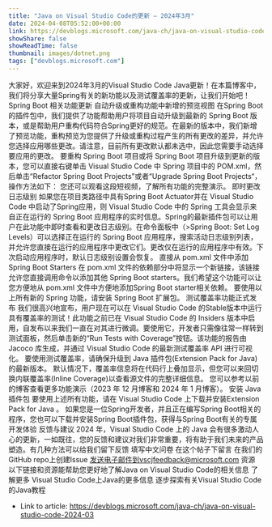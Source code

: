 ```yaml
---
title: "Java on Visual Studio Code的更新 – 2024年3月"
date: 2024-04-08T05:52:00+00:00
link: https://devblogs.microsoft.com/java-ch/java-on-visual-studio-code-2024-03
showShare: false
showReadTime: false
thumbnail: images/dotnet.png
tags: ["devblogs.microsoft.com"]
---
```

大家好，欢迎来到2024年3月的Visual Studio Code Java更新！在本篇博客中，我们将分享大量Spring有关的新功能以及测试覆盖率的更新，让我们开始吧！ Spring Boot 相关功能更新 自动升级或重构功能中新增的预览视图 在Spring Boot的插件包中，我们提供了功能帮助用户将项目自动升级到最新的 Spring Boot 版本，或是帮助用户重构代码符合Spring更好的规范。在最新的版本中，我们新增了预览功能，重构预览为您提供了升级或重构过程产生的所有更改的差异，并允许您选择应用哪些更改。请注意，目前所有更改默认都未选中，因此您需要手动选择要应用的更改。 要重构 Spring Boot 项目或将 Spring Boot 项目升级到更新的版本，您可以直接右键单击 Visual Studio Code 中 Spring 项目中的 POM.xml，然后单击“Refactor Spring Boot Projects”或者“Upgrade Spring Boot Projects“，操作方法如下： 您还可以观看这段短视频，了解所有功能的完整演示。 即时更改日志级别 如果您在项目类路径中具有Spring Boot Actuator并在 Visual Studio Code 中启动了Spring应用，则 Visual Studio Code 中的 Spring 工具会显示来自正在运行的 Spring Boot 应用程序的实时信息。Spring的最新插件包可以让用户在此功能中即时查看和更改日志级别。在命令面板中（>Spring Boot: Set Log Levels）可以选择正在运行的 Spring Boot 应用程序，搜索活动日志级别列表，并允许您直接在运行的应用程序中更改它们。更改仅在运行的应用程序中有效。下次启动应用程序时，默认日志级别设置会恢复。 直接从 pom.xml 文件中添加 Spring Boot Starters 在 pom.xml 文件的依赖部分中将显示一个新链接，该链接允许您直接调用命令以添加其他 Spring Boot starters。我们希望这个功能可以让您方便地从 pom.xml 文件中方便地添加Spring Boot starter相关依赖。 要使用以上所有新的 Spring 功能，请安装 Spring Boot 扩展包。 测试覆盖率功能正式发布 我们很高兴地宣布，用户现在可以在 Visual Studio Code 的Stable版本中运行具有覆盖率的测试！此功能之前已在 Visual Studio Code 的 Insiders 版本中启用，自发布以来我们一直在对其进行微调。要使用它，开发者只需像往常一样转到测试面板，然后单击新的“Run Tests with Coverage”按钮。该功能的报告由 Jacoco 库生成，并通过 Visual Studio Code 的最新测试覆盖率 API 进行可视化。 要使用测试覆盖率，请确保升级到 Java 插件包(Extension Pack for Java)的最新版本。 默认情况下，覆盖率信息将在代码行上叠加显示，但您可以来回切换内联覆盖率(Inline Coverage)以查看源文件的完整详细信息。 您可以参考以前的博客查看更多功能演示（2023 年 12 月博客和 2024 年 1 月博客）。 安装 Java 插件包 要使用上述所有功能，请在 Visual Studio Code 上下载并安装Extension Pack for Java 。 如果您是一位Spring开发者，并且正在编写Spring Boot相关的程序，您也可以下载并安装Spring Boot插件包，获得与Spring Boot有关的专属开发体验 反馈与建议 2024 年，Visual Studio Code 上的 Java 会有很多激动人心的更新，一如既往，您的反馈和建议对我们非常重要，将有助于我们未来的产品塑造。有几种方法可以给我们留下反馈 填写中文问卷 在这个帖子下留言 在我们的GitHub repo上创建Issue 发送电子邮件到vscjfeedback@microsoft.com 资源 以下链接和资源能帮助您更好地了解Java on Visual Studio Code的相关信息 了解更多 Visual Studio Code上Java的更多信息 逐步探索有关Visual Studio Code的Java教程

- Link to article: https://devblogs.microsoft.com/java-ch/java-on-visual-studio-code-2024-03